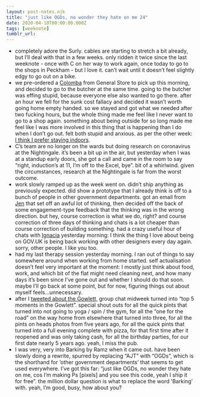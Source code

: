 ```yaml
---
layout: post-notes.njk
title: "just like OGDs, no wonder they hate on me 24"
date: 2020-04-10T00:00:00.000Z
tags: [weeknote]
tumblr_url: 
---
```



*   completely adore the Surly. cables are starting to stretch a bit already, but I’ll deal with that in a few weeks. only ridden it twice since the last weeknote - once with C on her way to work again, once today to go to the shops in Peckham - but I love it. can’t wait until it doesn’t feel slightly edgy to go out on a bike.
*   we pre-ordered a [Colomba](https://en.wikipedia.org/wiki/Colomba_di_Pasqua) from General Store to pick up this morning, and decided to go to the butcher at the same time. going to the butcher was effing stupid, because everyone else also wanted to go there. after an hour we fell for the sunk cost fallacy and decided it wasn’t worth going home empty handed. so we stayed and got what we needed after two fucking hours, but the whole thing made me feel like I never want to go to a shop again. something about being outside for so long made me feel like I was more involved in this thing that is happening than I do when I don’t go out. felt both stupid and anxious. as per the other week: [I think I prefer staying indoors](https://notes.annagoss.co/post/613760626804883456/youve-got-grottos-mate-22).
*   C’s team are no longer on the wards but doing research on coronavirus at the Nightingale. it’s been a bit up in the air, but yesterday when I was at a standup early doors, she got a call and came in the room to say “right, induction’s at 11, I’m off to the Excel, bye”. bit of a whirlwind. given the circumstances, research at the Nightingale is far from the worst outcome.
*   work slowly ramped up as the week went on. didn’t ship anything as previously expected. did show a prototype that I already think is off to a bunch of people in other government departments. got an email from [Jen](https://twitter.com/Jen_Allum) that set off an awful lot of thinking, then decided off the back of some engagement-type feedback that the thinking was in the wrong direction. but hey, course correction is what we do, right? and course correction of three days of thinking and chats is a lot cheaper than course correction of building something. had a crazy useful hour of chats with [Ignacia](https://twitter.com/ignaciaorellana/) yesterday morning: I think the thing I love about being on GOV.UK is being back working with other designers every day again. sorry, other people. I like you too.
*   had my last therapy session yesterday morning. I ran out of things to say somewhere around when working from home started. self actualisation doesn’t feel very important at the moment: I mostly just think about food, work, and which bit of the flat might need cleaning next, and how many days it’s been since I’ve gone out and whether I should do that soon. maybe I’ll go back at some point, but for now, figuring things out about myself feels…unnecessary.
*   after I [tweeted about the Gowlett](https://twitter.com/annagoss/status/1247226855591219201), group chat midweek turned into “top 5 moments in the Gowlett”. special shout outs for all the quick pints that turned into not going to yoga / spin / the gym, for all the “one for the road” on the way home from elsewhere that turned into three, for all the pints on heads photos from five years ago, for all the quick pints that turned into a full evening complete with pizza, for that first time after it reopened and was only taking cash, for all the birthday parties, for our first date nearly 5 years ago. yeah, I miss the pub.
*   I was very, very into Barking by Ramz when it came out. have been slowly doing a rewrite, spurred by replacing “AJT” with “OGDs”, which is the shorthand for ‘other government departments’ that seems to get used everywhere. I’ve got this far: “just like OGDs, no wonder they hate on me, cos I’m making Ps \[pixels\] and you see this code, yeah I ship it for free”. the million dollar question is what to replace the word 'Barking’ with. yeah, I’m good, busy, how about you?
